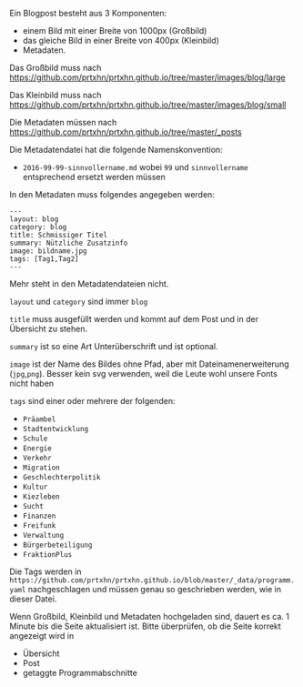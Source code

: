 Ein Blogpost besteht aus 3 Komponenten:
- einem Bild mit einer Breite von 1000px (Großbild)
- das gleiche Bild in einer Breite von 400px (Kleinbild)
- Metadaten. 

Das Großbild muss nach 
https://github.com/prtxhn/prtxhn.github.io/tree/master/images/blog/large

Das Kleinbild muss nach
https://github.com/prtxhn/prtxhn.github.io/tree/master/images/blog/small

Die Metadaten müssen nach 
https://github.com/prtxhn/prtxhn.github.io/tree/master/_posts

Die Metadatendatei hat die folgende Namenskonvention:
- `2016-99-99-sinnvollername.md`
wobei `99` und `sinnvollername` entsprechend ersetzt werden müssen

In den Metadaten muss folgendes angegeben werden:

```
---
layout: blog
category: blog
title: Schmissiger Titel
summary: Nützliche Zusatzinfo
image: bildname.jpg
tags: [Tag1,Tag2]  
---
```

Mehr steht in den Metadatendateien nicht.

`layout` und `category` sind immer `blog`

`title`  muss ausgefüllt werden und kommt auf dem Post und in der Übersicht zu stehen.

`summary` ist so eine Art Unterüberschrift und ist optional.

`image` ist der Name des Bildes ohne Pfad, aber mit Dateinamenerweiterung (`jpg`,`png`). Besser kein svg verwenden, weil die Leute wohl unsere Fonts nicht haben

`tags` sind einer oder mehrere der folgenden:
- `Präambel`
- `Stadtentwicklung`
- `Schule`
- `Energie`
- `Verkehr`
- `Migration`
- `Geschlechterpolitik`
- `Kultur`
- `Kiezleben`
- `Sucht`
- `Finanzen`
- `Freifunk`
- `Verwaltung`
- `Bürgerbeteiligung`
- `FraktionPlus`

Die Tags werden in `https://github.com/prtxhn/prtxhn.github.io/blob/master/_data/programm.yaml` nachgeschlagen und müssen genau so geschrieben werden, wie in dieser Datei.

Wenn Großbild, Kleinbild und Metadaten hochgeladen sind, dauert es ca. 1 Minute bis die Seite aktualisiert ist. Bitte überprüfen, ob die Seite korrekt angezeigt wird in 
- Übersicht
- Post
- getaggte Programmabschnitte
